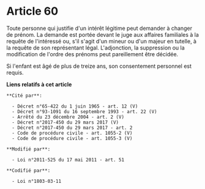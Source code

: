 # Article 60

Toute personne qui justifie d'un intérêt légitime peut demander à changer de prénom. La demande est portée devant le juge aux
affaires familiales à la requête de l'intéressé ou, s'il s'agit d'un mineur ou d'un majeur en tutelle, à la requête de son
représentant légal. L'adjonction, la suppression ou la modification de l'ordre des prénoms peut pareillement être décidée. 

Si l'enfant est âgé de plus de treize ans, son consentement personnel est requis.

**Liens relatifs à cet article**

	**Cité par**:

	  - Décret n°65-422 du 1 juin 1965 - art. 12 (V)
	  - Décret n°93-1091 du 16 septembre 1993 - art. 22 (V)
	  - Arrêté du 23 décembre 2004 - art. 2 (V)
	  - Décret n°2017-450 du 29 mars 2017 (V)
	  - Décret n°2017-450 du 29 mars 2017 - art. 2
	  - Code de procédure civile - art. 1055-2 (V)
	  - Code de procédure civile - art. 1055-3 (V)

	**Modifié par**:

	  - Loi n°2011-525 du 17 mai 2011 - art. 51

	**Codifié par**:

	  - Loi n°1803-03-11
